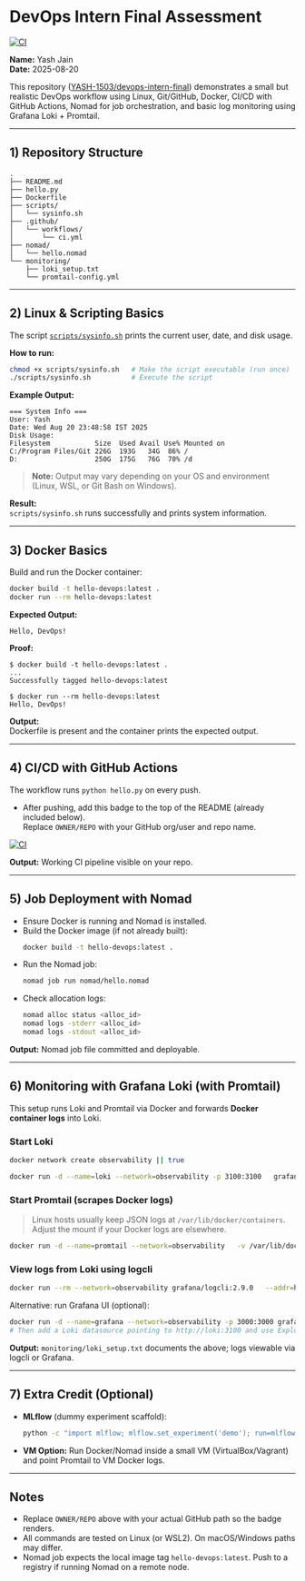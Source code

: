 # DevOps Intern Final Assessment

[![CI](https://github.com/YASH-1503/devops-intern-final/actions/workflows/ci.yml/badge.svg)](https://github.com/YASH-1503/devops-intern-final/actions/workflows/ci.yml)

**Name:** Yash Jain  
**Date:** 2025-08-20

This repository ([YASH-1503/devops-intern-final](https://github.com/YASH-1503/devops-intern-final)) demonstrates a small but realistic DevOps workflow using Linux, Git/GitHub, Docker, CI/CD with GitHub Actions, Nomad for job orchestration, and basic log monitoring using Grafana Loki + Promtail.

---

## 1) Repository Structure

```
.
├── README.md
├── hello.py
├── Dockerfile
├── scripts/
│   └── sysinfo.sh
├── .github/
│   └── workflows/
│       └── ci.yml
├── nomad/
│   └── hello.nomad
└── monitoring/
    ├── loki_setup.txt
    └── promtail-config.yml
```

---

## 2) Linux & Scripting Basics

The script [`scripts/sysinfo.sh`](scripts/sysinfo.sh) prints the current user, date, and disk usage.

**How to run:**

```bash
chmod +x scripts/sysinfo.sh   # Make the script executable (run once)
./scripts/sysinfo.sh          # Execute the script
```

**Example Output:**

```
=== System Info ===
User: Yash
Date: Wed Aug 20 23:48:58 IST 2025
Disk Usage:
Filesystem           Size  Used Avail Use% Mounted on
C:/Program Files/Git 226G  193G   34G  86% /
D:                   250G  175G   76G  70% /d
```

> **Note:** Output may vary depending on your OS and environment (Linux, WSL, or Git Bash on Windows).

**Result:**  
`scripts/sysinfo.sh` runs successfully and prints system information.

---

## 3) Docker Basics

Build and run the Docker container:

```bash
docker build -t hello-devops:latest .
docker run --rm hello-devops:latest
```

**Expected Output:**

```
Hello, DevOps!
```

**Proof:**

```
$ docker build -t hello-devops:latest .
...
Successfully tagged hello-devops:latest

$ docker run --rm hello-devops:latest
Hello, DevOps!
```

**Output:**  
Dockerfile is present and the container prints the expected output.

---

## 4) CI/CD with GitHub Actions

The workflow runs `python hello.py` on every push.

- After pushing, add this badge to the top of the README (already included below).  
  Replace `OWNER/REPO` with your GitHub org/user and repo name.

[![CI](https://github.com/YASH-1503/devops-intern-final/actions/workflows/ci.yml/badge.svg)](https://github.com/YASH-1503/devops-intern-final/actions/workflows/ci.yml)

**Output:** Working CI pipeline visible on your repo.

---

## 5) Job Deployment with Nomad

- Ensure Docker is running and Nomad is installed.
- Build the Docker image (if not already built):
  ```bash
  docker build -t hello-devops:latest .
  ```
- Run the Nomad job:
  ```bash
  nomad job run nomad/hello.nomad
  ```
- Check allocation logs:
  ```bash
  nomad alloc status <alloc_id>
  nomad logs -stderr <alloc_id>
  nomad logs -stdout <alloc_id>
  ```

**Output:** Nomad job file committed and deployable.

---

## 6) Monitoring with Grafana Loki (with Promtail)

This setup runs Loki and Promtail via Docker and forwards **Docker container logs** into Loki.

### Start Loki

```bash
docker network create observability || true

docker run -d --name=loki --network=observability -p 3100:3100   grafana/loki:2.9.0 -config.file=/etc/loki/local-config.yaml
```

### Start Promtail (scrapes Docker logs)

> Linux hosts usually keep JSON logs at `/var/lib/docker/containers`. Adjust the mount if your Docker logs are elsewhere.

```bash
docker run -d --name=promtail --network=observability   -v /var/lib/docker/containers:/var/lib/docker/containers:ro   -v $(pwd)/monitoring/promtail-config.yml:/etc/promtail/config.yml:ro   grafana/promtail:2.9.0 -config.file=/etc/promtail/config.yml
```

### View logs from Loki using logcli

```bash
docker run --rm --network=observability grafana/logcli:2.9.0   --addr=http://loki:3100 query --limit=50 '{label="docker"}'
```

Alternative: run Grafana UI (optional):

```bash
docker run -d --name=grafana --network=observability -p 3000:3000 grafana/grafana:10.4.2
# Then add a Loki datasource pointing to http://loki:3100 and use Explore to view logs.
```

**Output:** `monitoring/loki_setup.txt` documents the above; logs viewable via logcli or Grafana.

---

## 7) Extra Credit (Optional)

- **MLflow** (dummy experiment scaffold):

  ```bash
  python -c "import mlflow; mlflow.set_experiment('demo'); run=mlflow.start_run(); mlflow.log_param('p','v'); mlflow.log_metric('m',1.23); mlflow.end_run()"
  ```

- **VM Option:** Run Docker/Nomad inside a small VM (VirtualBox/Vagrant) and point Promtail to VM Docker logs.

---

## Notes

- Replace `OWNER/REPO` above with your actual GitHub path so the badge renders.
- All commands are tested on Linux (or WSL2). On macOS/Windows paths may differ.
- Nomad job expects the local image tag `hello-devops:latest`. Push to a registry if running Nomad on a remote node.
